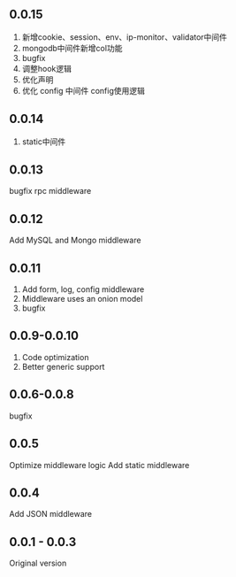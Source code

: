 <!--
 * @Author: chenzhongsheng
 * @Date: 2023-02-22 09:49:26
 * @Description: Coding something
-->
## 0.0.15

1. 新增cookie、session、env、ip-monitor、validator中间件
2. mongodb中间件新增col功能
3. bugfix
4. 调整hook逻辑
5. 优化声明
6. 优化 config 中间件 config使用逻辑

## 0.0.14

1. static中间件

## 0.0.13

bugfix
rpc middleware

## 0.0.12 

Add MySQL and Mongo middleware

## 0.0.11

1. Add form, log, config middleware
2. Middleware uses an onion model
3. bugfix

## 0.0.9-0.0.10

1. Code optimization
2. Better generic support

## 0.0.6-0.0.8

bugfix 

## 0.0.5

Optimize middleware logic
Add static middleware

## 0.0.4

Add JSON middleware

## 0.0.1 - 0.0.3

Original version
